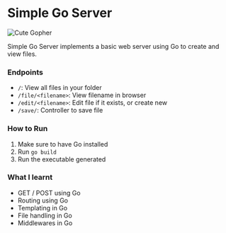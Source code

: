 # Simple Go Server

![Cute Gopher](https://golang.org/lib/godoc/images/footer-gopher.jpg)

Simple Go Server implements a basic web server using Go to create and view files.

### Endpoints
- `/`: View all files in your folder
- `/file/<filename>`: View filename in browser
- `/edit/<filename>`: Edit file if it exists, or create new
- `/save/`: Controller to save file

### How to Run
1. Make sure to have Go installed
2. Run `go build`
3. Run the executable generated

### What I learnt
- GET / POST using Go
- Routing using Go
- Templating in Go
- File handling in Go
- Middlewares in Go